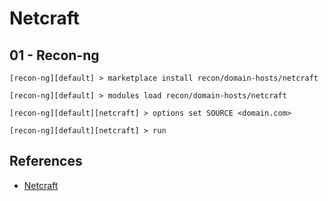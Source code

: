 # Netcraft

## 01 - Recon-ng

```
[recon-ng][default] > marketplace install recon/domain-hosts/netcraft

[recon-ng][default] > modules load recon/domain-hosts/netcraft

[recon-ng][default][netcraft] > options set SOURCE <domain.com>

[recon-ng][default][netcraft] > run
```

## References

- [Netcraft](https://www.netcraft.com/)